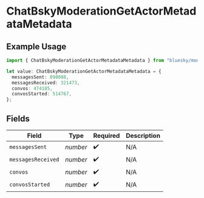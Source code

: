 # ChatBskyModerationGetActorMetadataMetadata

## Example Usage

```typescript
import { ChatBskyModerationGetActorMetadataMetadata } from "bluesky/models/components";

let value: ChatBskyModerationGetActorMetadataMetadata = {
  messagesSent: 898088,
  messagesReceived: 321473,
  convos: 474185,
  convosStarted: 514767,
};
```

## Fields

| Field              | Type               | Required           | Description        |
| ------------------ | ------------------ | ------------------ | ------------------ |
| `messagesSent`     | *number*           | :heavy_check_mark: | N/A                |
| `messagesReceived` | *number*           | :heavy_check_mark: | N/A                |
| `convos`           | *number*           | :heavy_check_mark: | N/A                |
| `convosStarted`    | *number*           | :heavy_check_mark: | N/A                |